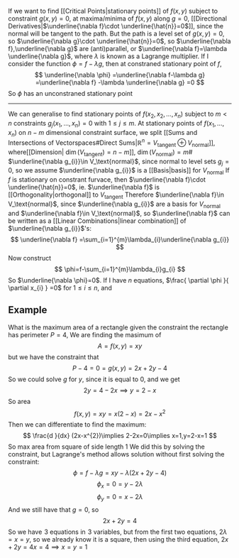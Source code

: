 If we want to find [[Critical Points|stationary points]] of $f(x,y)$ subject to constraint $g(x,y)=0$, at maxima/minima of $f(x,y)$ along $g=0$, [[Directional Derivatives|$\underline{\nabla f}\cdot  \underline{\hat{n}}=0$]], since the normal will be tangent to the path. But the path is a level set of $g(x,y)=0$, so $\underline{\nabla g}\cdot  \underline{\hat{n}}=0$, so $\underline{\nabla f},\underline{\nabla g}$ are (anti)parallel, or $\underline{\nabla f}=\lambda \underline{\nabla g}$, where $\lambda$ is known as a Lagrange multiplier. If I consider the function $\phi=f-\lambda g$, then at constraned stationary point of $f$, 
$$
\underline{\nabla \phi} =\underline{\nabla f-\lambda g} =\underline{\nabla f} -\lambda \underline{\nabla g} =0
$$
So $\phi$ has an unconstraned stationary point
___
We can generalise to find stationary points of $f(x_{2},x_{2},\dots,x_{n})$ subject to $m<n$ constraints $g_{j}(x_{1},\dots,x_{n})=0$ with $1\leq j\leq m$. At stationary points of $f(x_{1},\dots,x_{n})$ on $n-m$ dimensional constraint surface, we split [[Sums and Intersections of Vectorspaces#Direct Sums|$\mathbb{R}^{n}=V_\text{tangent}\oplus V_\text{normal}$]], where[[Dimension| $\dim(V_\text{tangent})=n-m$]], $\dim(V_\text{normal})=m$#
$\underline{\nabla g_{i}}\in V_\text{normal}$, since normal to level sets $g_{j}=0$, so we assume $\underline{\nabla g_{i}}$ is a [[Basis|basis]] for $V_\text{normal}$
If $f$ is stationary on constrant furvace, then $\underline{\nabla f}\cdot  \underline{\hat{n}}=0$, ie. $\underline{\nabla f}$ is [[Orthogonality|orthogonal]] to $V_\text{tangent}$
Therefore $\underline{\nabla f}\in V_\text{normal}$, since $\underline{\nabla g_{i}}$ are a basis for $V_\text{normal}$ and $\underline{\nabla f}\in V_\text{normal}$, so $\underline{\nabla f}$ can be written as a [[Linear Combinations|linear combination]] of $\underline{\nabla g_{i}}$'s:
$$
\underline{\nabla f} =\sum_{i=1}^{m}\lambda_{i}\underline{\nabla g_{i}} 
$$
Now construct
$$
\phi=f-\sum_{i=1}^{m}\lambda_{i}g_{i}
$$
So $\underline{\nabla \phi}=0$. If I have $n$ equations, $\frac{ \partial \phi }{ \partial x_{i} } =0$ for $1\leq i\leq n$, and 
## Example
What is the maximum area of a rectangle given the constraint the rectangle has perimeter $P=4$, 
We are finding the masimum of 
$$
A=f(x,y)=xy
$$
but we have the constraint that 
$$
P-4=0=g(x,y)=2x+2y-4
$$
So we could solve $g$ for $y$, since it is equal to $0$, and we get
$$
2y=4-2x\implies y=2-x
$$
So area
$$
f(x,y)=xy=x(2-x)=2x-x^{2}
$$
Then we can differentiate to find the maximum:
$$
\frac{d }{dx} (2x-x^{2})\implies 2-2x=0\implies x=1,y=2-x=1
$$
So max area from square of side length 1
We did this by solving the constraint, but Lagrange's method allows solution without first solving the constraint:
$$
\phi=f-\lambda g=xy-\lambda(2x+2y-4)
$$
$$
 \phi_{x}=0=y-2\lambda 
$$
$$
 \phi_{y}=0=x-2\lambda
$$
And we still have that $g=0$, so
$$
2x+2y=4
$$
So we have $\hspace{0pt}3$ equations in $\hspace{0pt}3$ variables, but from the first two equations, $2\lambda=x=y$, so we already know it is a square, then using the third equation, $2x+2y=4x=4\implies x=y=1$
